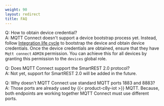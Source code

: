 ```yaml
---
weight: 90
layout: redirect
title: FAQ
---
```


Q: How to obtain device credential?<br/>
A: MQTT Connect doesn't support a device bootstrap process yet. Instead, follow [Integration life cycle](/device-integration/mqtt/#integration-life-cycle)
to bootstrap the device and obtain device credentials. Once the device credentials are obtained, ensure that they have `Mqtt connect` `ADMIN` permission.
You can achieve this for all devices by granting this permission to the `devices` global role.

Q: Does MQTT Connect support the SmartREST 2.0 protocol?<br/>
A: Not yet, support for SmartREST 2.0 will be added in the future.

Q: Why doesn't MQTT Connect use standard MQTT ports 1883 and 8883?<br/>
A: Those ports are already used by {{< product-c8y-iot >}} MQTT. Because, both endpoints are working together MQTT Connect must use different ports.